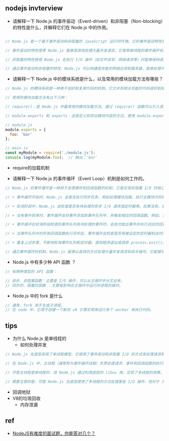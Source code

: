 ## nodejs invterview

+ 请解释一下 Node.js 的事件驱动（Event-driven）和非阻塞（Non-blocking）的特性是什么，并解释它们在 Node.js 中的作用。
```js

// Node.js 是一个基于事件驱动和非阻塞的 JavaScript 运行时环境。它的事件驱动特性意味着它使用了事件循环机制，通过触发和处理事件来驱动程序的执行流程。非阻塞特性则指出 Node.js 在执行 I/O 操作时不会阻塞后续代码的执行，而是采用异步的方式进行处理。

// 事件驱动的特性使得 Node.js 能够高效地处理大量并发请求。它使用单线程的事件循环机制来处理请求和响应，避免了为每个请求创建新的线程所带来的开销。通过事件循环，Node.js 可以同时处理多个请求，并在请求完成时触发相应的回调函数，使得代码能够以非阻塞的方式执行。

// 非阻塞的特性使得 Node.js 在执行 I/O 操作（如文件读写、网络请求等）时能够保持高效率。当执行一个 I/O 操作时，Node.js 不会等待操作完成，而是继续执行后续代码。一旦操作完成，它会触发相应的回调函数来处理结果。这种异步的处理方式能够充分利用 CPU 的处理能力，提高系统的吞吐量。

// 通过事件驱动和非阻塞的特性，Node.js 可以构建高性能的网络应用和服务器，能够处理大量并发请求，并且在 I/O 密集型的场景中表现出色。
```

+ 请解释一下 Node.js 中的模块系统是什么，以及常用的模块加载方法有哪些？
```js
// Node.js 的模块系统是一种用于组织和复用代码的机制。它允许将相关功能的代码组织到独立的模块中，以便于管理和维护。在 Node.js 中，每个文件都被视为一个独立的模块，可以通过模块系统进行加载和使用。

// 常用的模块加载方法有以下几种：

// require()：是 Node.js 中最常用的模块加载方法。通过 require() 函数可以引入其他模块，并将模块的导出内容作为返回值使用。例如：const fs = require('fs'); 表示引入 Node.js 的文件系统模块。

// module.exports 和 exports：这是定义和导出模块内容的方式。使用 module.exports 可以将一个对象、函数或变量作为整个模块的导出内容，而使用 exports 对象可以将多个成员添加到模块的导出内容中。

// module.js
module.exports = {
  foo: 'bar'
};

// main.js
const myModule = require('./module.js');
console.log(myModule.foo);  // 输出：'bar'
```

+ require的加载机制


+ 请解释一下 Node.js 的事件循环（Event Loop）机制是如何工作的。
```js
// Node.js 的事件循环是一种用于处理事件和回调函数的机制，它是实现非阻塞 I/O 的核心。以下是 Node.js 事件循环的工作过程：

// + 事件循环开始时，Node.js 会首先执行同步任务，例如处理模块加载、执行主模块代码等。同步任务执行完毕后，进入事件循环的轮询阶段。

// + 轮询阶段中，Node.js 会检查是否有待处理的异步 I/O 请求或定时器等。如果没有，则等待直到有事件到来。

// + 当有事件到来时，事件循环会将事件添加到事件队列中，并触发相应的回调函数。例如，当一个异步操作完成时，会将其回调函数添加到事件队列中等待执行。

// + 事件循环在轮询阶段检查到事件队列有待处理的事件时，会依次取出事件并执行对应的回调函数。如果一个回调函数执行过程中触发了其他异步操作，那么这些异步操作的回调函数会被添加到事件队列中等待执行。

// + 当事件队列中的所有回调函数执行完毕后，事件循环会检查是否有被设定的定时器到达时间，如果有，则执行相应的定时器回调函数。

// + 重复上述步骤，不断地轮询事件队列和定时器，直到程序退出或调用 process.exit()。

// 通过事件循环的机制，Node.js 能够以高效的方式处理大量并发请求和异步操作。它能够将耗时的 I/O 操作转化为异步任务，在等待 I/O 结果的过程中不会阻塞后续代码的执行，从而提高了系统的性能和吞吐量。
```
+ Node.js 中有多少种 API 函数 ？
```js
// 有两种类型的 API 函数：

// 异步、非阻塞函数：主要是 I/O 操作，可以从主循环中分叉出来。
// 同步的、阻塞的函数 ：主要是影响在主循环中运行的进程的操作。
```

+ Node.js 中的 fork 是什么
```js
// 通常，fork 用于生成子进程。
// 在 node 中，它用于创建一个新的 v8 引擎实例来运行多个 worker 来执行代码。
```


## tips
+ 为什么 Node.js 是单线程的 
    + 如何处理并发
```js
// Node.js 在底层采用了单线程模型。它使用了事件驱动和非阻塞 I/O 的方式来处理请求和执行代码，但并不是真正意义上的多线程。

// 在 Node.js 中，主线程（通常称为事件循环线程）负责处理请求、事件和回调函数的执行。这个线程是单线程的，只有一个主线程在执行 JavaScript 代码。这个线程通过事件循环机制，以非阻塞的方式处理请求和回调函数，从而实现高效的并发处理。

// 尽管主线程是单线程的，但 Node.js 通过利用底层的 libuv 库，实现了多线程的效果。libuv 负责管理 I/O 操作，它使用了线程池来处理一些耗时的 I/O 操作，如文件读写和网络请求。这样可以将这些耗时的操作委托给线程池中的其他线程去执行，主线程则可以继续处理其他的请求和回调函数，从而提高了系统的并发能力。

// 需要注意的是，尽管 Node.js 在底层使用了多线程的方式处理某些 I/O 操作，但对于 JavaScript 代码执行和应用程序逻辑的部分，仍然是单线程的。这意味着在编写 Node.js 应用程序时，需要避免长时间运行的阻塞操作，以充分利用事件循环的特性和非阻塞的优势。
```
+ 回调地狱
+ V8的垃圾回收
    + 内存泄漏

## ref
+ [NodeJS有难度的面试题，你能答对几个？](https://juejin.cn/post/6844903951742025736)